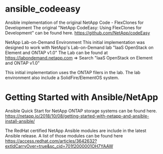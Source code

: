 # ansible_codeeasy
Ansible implementation of the original NetApp Code - FlexClones for Development
The original "NetApp CodeEasy: Using FlexClones for Development" can be found here. https://github.com/NetApp/codeEasy

NetApp Lab-on-Demand Environment
This initial implementation was designed to work with NetApp's Lab-on-Demand lab 	"IaaS OpenStack on Element and ONTAP v1.0"
The Lab can be found at https://labondemand.netapp.com => Search "IaaS OpenStack on Element and ONTAP v1.0"

This initial implementation uses the ONTAP filers in the lab. The lab environment also include a SolidFire/ElementOS system.

# Getting Started with Ansible/NetApp
Ansible Quick Start for NetApp ONTAP storage systems can be found here. 
https://netapp.io/2018/10/08/getting-started-with-netapp-and-ansible-install-ansible/

The RedHat certified NetApp Ansible modules are include in the latest Ansible release.  A list of those modules can be found here
https://access.redhat.com/articles/3642632?extIdCarryOver=true&sc_cid=701f2000001OH7YAAW

